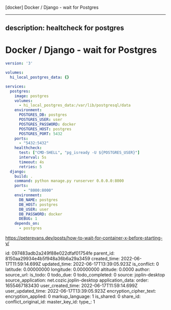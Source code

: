 [docker] Docker / Django - wait for Postgres

---
description: healtcheck for postgres
---

# Docker / Django - wait for Postgres



```yaml
version: '3'

volumes:
  hi_local_postgres_data: {}

services:
  postgres:
    image: postgres
    volumes:
      - hi_local_postgres_data:/var/lib/postgresql/data
    environment:
      POSTGRES_DB: postgres
      POSTGRES_USER: user
      POSTGRES_PASSWORD: docker
      POSTGRES_HOST: postgres
      POSTGRES_PORT: 5432
    ports:
      - "5432:5432"
    healthcheck:
      test: ["CMD-SHELL", "pg_isready -U ${POSTGRES_USER}"]
      interval: 5s
      timeout: 4s
      retries: 5
  django:
    build: .
    command: python manage.py runserver 0.0.0.0:8000
    ports:
        - "8000:8000"
    environment:
      DB_NAME: postgres
      DB_HOST: postgres
      DB_USER: user
      DB_PASSWORD: docker
      DEBUG: 1
    depends_on:
      - postgres
```

https://peterevans.dev/posts/how-to-wait-for-container-x-before-starting-y/



id: 097483adb2a249f88e022dfaf01754fe
parent_id: 8150aa29934e4b5f948a36b6a29a3459
created_time: 2022-06-17T11:59:14.699Z
updated_time: 2022-06-17T13:39:05.923Z
is_conflict: 0
latitude: 0.00000000
longitude: 0.00000000
altitude: 0.0000
author: 
source_url: 
is_todo: 0
todo_due: 0
todo_completed: 0
source: joplin-desktop
source_application: net.cozic.joplin-desktop
application_data: 
order: 1655467183430
user_created_time: 2022-06-17T11:59:14.699Z
user_updated_time: 2022-06-17T13:39:05.923Z
encryption_cipher_text: 
encryption_applied: 0
markup_language: 1
is_shared: 0
share_id: 
conflict_original_id: 
master_key_id: 
type_: 1